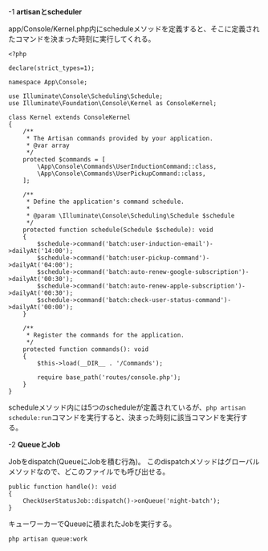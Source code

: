 -1 **artisanとscheduler**

app/Console/Kernel.php内にscheduleメソッドを定義すると、そこに定義されたコマンドを決まった時刻に実行してくれる。

```
<?php

declare(strict_types=1);

namespace App\Console;

use Illuminate\Console\Scheduling\Schedule;
use Illuminate\Foundation\Console\Kernel as ConsoleKernel;

class Kernel extends ConsoleKernel
{
    /**
     * The Artisan commands provided by your application.
     * @var array
     */
    protected $commands = [
        \App\Console\Commands\UserInductionCommand::class,
        \App\Console\Commands\UserPickupCommand::class,
    ];

    /**
     * Define the application's command schedule.
     *
     * @param \Illuminate\Console\Scheduling\Schedule $schedule
     */
    protected function schedule(Schedule $schedule): void
    {
        $schedule->command('batch:user-induction-email')->dailyAt('14:00');
        $schedule->command('batch:user-pickup-command')->dailyAt('04:00');
        $schedule->command('batch:auto-renew-google-subscription')->dailyAt('00:30');
        $schedule->command('batch:auto-renew-apple-subscription')->dailyAt('00:30');
        $schedule->command('batch:check-user-status-command')->dailyAt('00:00');
    }

    /**
     * Register the commands for the application.
     */
    protected function commands(): void
    {
        $this->load(__DIR__ . '/Commands');

        require base_path('routes/console.php');
    }
}
```

scheduleメソッド内には5つのscheduleが定義されているが、```php artisan schedule:run```コマンドを実行すると、決まった時刻に該当コマンドを実行する。

-2 **QueueとJob**

Jobをdispatch(QueueにJobを積む行為)。
このdispatchメソッドはグローバルメソッドなので、どこのファイルでも呼び出せる。
```
public function handle(): void
{
    CheckUserStatusJob::dispatch()->onQueue('night-batch');
}
```

キューワーカーでQueueに積まれたJobを実行する。

```
php artisan queue:work
```




